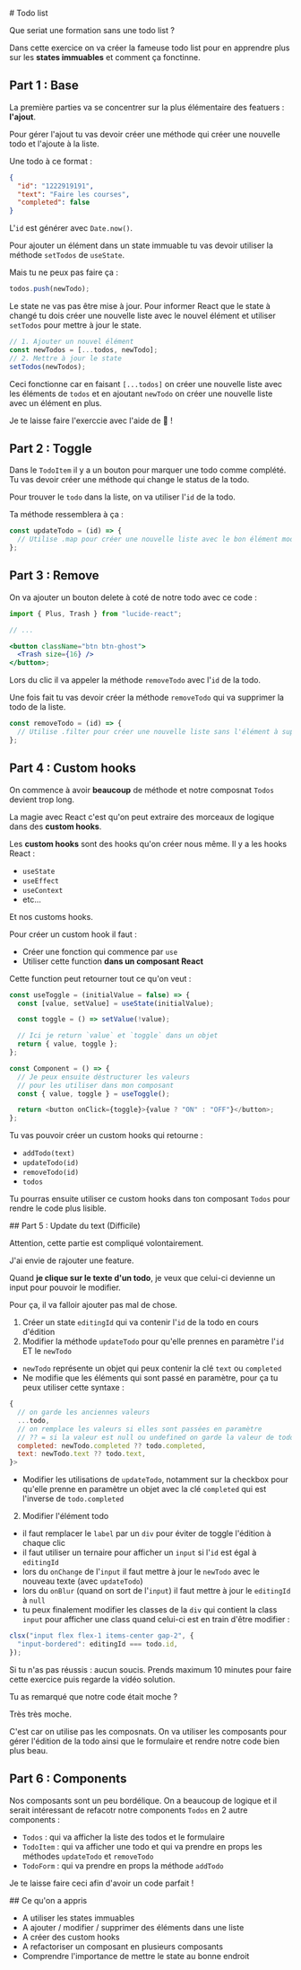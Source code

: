 # Todo list

Que seriat une formation sans une todo list ?

Dans cette exercice on va créer la fameuse todo list pour en apprendre plus sur les **states immuables** et comment ça fonctinne.

## Part 1 : Base

La première parties va se concentrer sur la plus élémentaire des featuers : **l'ajout**.

Pour gérer l'ajout tu vas devoir créer une méthode qui créer une nouvelle todo et l'ajoute à la liste.

Une todo à ce format :

```json
{
  "id": "1222919191",
  "text": "Faire les courses",
  "completed": false
}
```

L'`id` est générer avec `Date.now()`.

Pour ajouter un élément dans un state immuable tu vas devoir utiliser la méthode `setTodos` de `useState`.

Mais tu ne peux pas faire ça :

```js
todos.push(newTodo);
```

Le state ne vas pas être mise à jour. Pour informer React que le state à changé tu dois créer une nouvelle liste avec le nouvel élément et utiliser `setTodos` pour mettre à jour le state.

```js
// 1. Ajouter un nouvel élément
const newTodos = [...todos, newTodo];
// 2. Mettre à jour le state
setTodos(newTodos);
```

Ceci fonctionne car en faisant `[...todos]` on créer une nouvelle liste avec les éléments de `todos` et en ajoutant `newTodo` on créer une nouvelle liste avec un élément en plus.

Je te laisse faire l'exerccie avec l'aide de 🦁 !

## Part 2 : Toggle

Dans le `TodoItem` il y a un bouton pour marquer une todo comme complété. Tu vas devoir créer une méthode qui change le status de la todo.

Pour trouver le `todo` dans la liste, on va utiliser l'`id` de la todo.

Ta méthode ressemblera à ça :

```js
const updateTodo = (id) => {
  // Utilise .map pour créer une nouvelle liste avec le bon élément modifié
};
```

## Part 3 : Remove

On va ajouter un bouton delete à coté de notre todo avec ce code :

```jsx
import { Plus, Trash } from "lucide-react";

// ...

<button className="btn btn-ghost">
  <Trash size={16} />
</button>;
```

Lors du clic il va appeler la méthode `removeTodo` avec l'`id` de la todo.

Une fois fait tu vas devoir créer la méthode `removeTodo` qui va supprimer la todo de la liste.

```js
const removeTodo = (id) => {
  // Utilise .filter pour créer une nouvelle liste sans l'élément à supprimer
};
```

## Part 4 : Custom hooks

On commence à avoir **beaucoup** de méthode et notre composnat `Todos` devient trop long.

La magie avec React c'est qu'on peut extraire des morceaux de logique dans des **custom hooks**.

Les **custom hooks** sont des hooks qu'on créer nous même. Il y a les hooks React :

- `useState`
- `useEffect`
- `useContext`
- etc...

Et nos customs hooks.

Pour créer un custom hook il faut :

- Créer une fonction qui commence par `use`
- Utiliser cette function **dans un composant React**

Cette function peut retourner tout ce qu'on veut :

```js
const useToggle = (initialValue = false) => {
  const [value, setValue] = useState(initialValue);

  const toggle = () => setValue(!value);

  // Ici je return `value` et `toggle` dans un objet
  return { value, toggle };
};

const Component = () => {
  // Je peux ensuite déstructurer les valeurs
  // pour les utiliser dans mon composant
  const { value, toggle } = useToggle();

  return <button onClick={toggle}>{value ? "ON" : "OFF"}</button>;
};
```

Tu vas pouvoir créer un custom hooks qui retourne :

- `addTodo(text)`
- `updateTodo(id)`
- `removeTodo(id)`
- `todos`

Tu pourras ensuite utiliser ce custom hooks dans ton composant `Todos` pour rendre le code plus lisible.

## Part 5 : Update du text (Difficile)

Attention, cette partie est compliqué volontairement.

J'ai envie de rajouter une feature.

Quand **je clique sur le texte d'un todo**, je veux que celui-ci devienne un input pour pouvoir le modifier.

Pour ça, il va falloir ajouter pas mal de chose.

1. Créer un state `editingId` qui va contenir l'`id` de la todo en cours d'édition
2. Modifier la méthode `updateTodo` pour qu'elle prennes en paramètre l'`id` ET le `newTodo`

- `newTodo` représente un objet qui peux contenir la clé `text` ou `completed`
- Ne modifie que les éléments qui sont passé en paramètre, pour ça tu peux utiliser cette syntaxe :

```js
{
  // on garde les anciennes valeurs
  ...todo,
  // on remplace les valeurs si elles sont passées en paramètre
  // ?? = si la valeur est null ou undefined on garde la valeur de todo
  completed: newTodo.completed ?? todo.completed,
  text: newTodo.text ?? todo.text,
}>
```

- Modifier les utilisations de `updateTodo`, notamment sur la checkbox pour qu'elle prenne en paramètre un objet avec la clé `completed` qui est l'inverse de `todo.completed`

2. Modifier l'élément todo

- il faut remplacer le `label` par un `div` pour éviter de toggle l'édition à chaque clic
- il faut utiliser un ternaire pour afficher un `input` si l'`id` est égal à `editingId`
- lors du `onChange` de l'`input` il faut mettre à jour le `newTodo` avec le nouveau texte (avec `updateTodo`)
- lors du `onBlur` (quand on sort de l'`input`) il faut mettre à jour le `editingId` à `null`
- tu peux finalement modifier les classes de la `div` qui contient la class `input` pour afficher une class quand celui-ci est en train d'être modifier :

```js
clsx("input flex flex-1 items-center gap-2", {
  "input-bordered": editingId === todo.id,
});
```

Si tu n'as pas réussis : aucun soucis. Prends maximum 10 minutes pour faire cette exercice puis regarde la vidéo solution.

Tu as remarqué que notre code était moche ?

Très très moche.

C'est car on utilise pas les composnats. On va utiliser les composants pour gérer l'édition de la todo ainsi que le formulaire et rendre notre code bien plus beau.

## Part 6 : Components

Nos composants sont un peu bordélique. On a beaucoup de logique et il serait intéressant de refacotr notre components `Todos` en 2 autre components :

- `Todos` : qui va afficher la liste des todos et le formulaire
- `TodoItem` : qui va afficher une todo et qui va prendre en props les méthodes `updateTodo` et `removeTodo`
- `TodoForm` : qui va prendre en props la méthode `addTodo`

Je te laisse faire ceci afin d'avoir un code parfait !

## Ce qu'on a appris

- A utiliser les states immuables
- A ajouter / modifier / supprimer des éléments dans une liste
- A créer des custom hooks
- A refactoriser un composant en plusieurs composants
- Comprendre l'importance de mettre le state au bonne endroit
